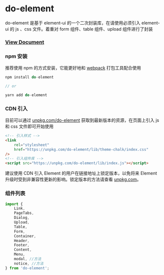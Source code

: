 # do-element

do-element 是基于 element-ui 的一个二次封装库，在请使用必须引入 element-ui 的 js 、css 文件。着重对 form 组件、table 组件、upload 组件进行了封装

### [View Document](https://ryemail.github.io/do-element/zh/component/guide/package.html)

### npm 安装

推荐使用 npm 的方式安装，它能更好地和 [webpack](https://webpack.js.org/) 打包工具配合使用

```js
npm install do-element

// or

yarn add do-element
```

### CDN 引入

目前可以通过 [unpkg.com/do-element](https://unpkg.com/do-element/) 获取到最新版本的资源，在页面上引入 js 和 css 文件即可开始使用

```html
<!-- 引入样式 -->
<link
	rel="stylesheet"
	href="https://unpkg.com/do-element/lib/theme-chalk/index.css"
/>
<!-- 引入组件库 -->
<script src="https://unpkg.com/do-element/lib/index.js"></script>
```

建议使用 CDN 引入 Element 的用户在链接地址上锁定版本，以免将来 Element 升级时受到非兼容性更新的影响。锁定版本的方法请查看 [unpkg.com](https://unpkg.com/)。

### 组件列表

```js
import {
	Link,
	PageTabs,
	Dialog,
	Upload,
	Table,
	Form,
	Container,
	Header,
	Footer,
	Content,
	Menu,
	modal, //方法
	notice, //方法
} from 'do-element';
```

```

```
